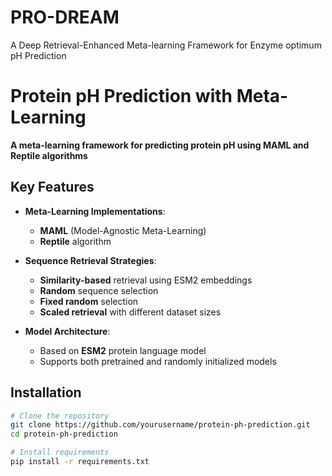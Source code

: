 # PRO-DREAM
A Deep Retrieval-Enhanced Meta-learning Framework for Enzyme optimum pH Prediction
# Protein pH Prediction with Meta-Learning

**A meta-learning framework for predicting protein pH using MAML and Reptile algorithms**

## Key Features

- **Meta-Learning Implementations**:
  - **MAML** (Model-Agnostic Meta-Learning)
  - **Reptile** algorithm
  
- **Sequence Retrieval Strategies**:
  - **Similarity-based** retrieval using ESM2 embeddings
  - **Random** sequence selection
  - **Fixed random** selection
  - **Scaled retrieval** with different dataset sizes

- **Model Architecture**:
  - Based on **ESM2** protein language model
  - Supports both pretrained and randomly initialized models

## Installation

```bash
# Clone the repository
git clone https://github.com/yourusername/protein-ph-prediction.git
cd protein-ph-prediction

# Install requirements
pip install -r requirements.txt